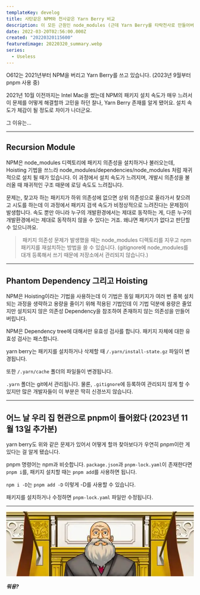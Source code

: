 ```yaml
---
templateKey: develog
title: 사탄같은 NPM와 천사같은 Yarn Berry 비교
description: 이 모든 근원인 node_modules (근데 Yarn Berry를 타락천사로 만들어버리는 Pnpm을 곁들인)
date: 2022-03-20T02:56:00.000Z
created: "20220320115600"
featuredimage: 20220320_summary.webp
series:
  - Useless
---
```

O612는 2021년부터 NPM을 버리고 Yarn Berry를 쓰고 있습니다. (2023년 9월부터 pnpm 사용 중)

2021년 10월 이전까지는 Intel Mac을 썼는데 NPM의 패키지 설치 속도가 매우 느려서 이 문제를 어떻게 해결할까 고민을 하던 찰나, Yarn Berry 존재를 알게 됐어요. 설치 속도가 체감이 될 정도로 차이가 나더군요.

그 이유는...

- - -

## Recursion Module

NPM은 node_modules 디렉토리에 패키지 의존성을 설치하거나 불러오는데, Hoisting 기법을 쓰느라 node_modules/dependencies/node_modules 처럼 재귀적으로 설치 될 때가 있습니다. 이 과정에서 설치 속도가 느려지며, 개발시 의존성을 불러올 때 재귀적인 구조 때문에 로딩 속도도 느려집니다.

문제는, 찾고자 하는 패키지가 하위 의존성에 없으면 상위 의존성으로 올라가서 찾으려고 시도를 하는데 이 과정에서 패키지 검색 속도가 비정상적으로 느려진다는 문제점이 발생합니다. 속도 뿐만 아니라 누구의 개발환경에서는 제대로 동작하는 게, 다른 누구의 개발환경에서는 제대로 동작하지 않을 수 있다는 거죠. 왜냐면 패키지가 없다고 판단할 수 있으니까요.

> ﻿ 패키지 의존성 문제가 발생했을 때는 node_modules 디렉토리를 지우고 npm 패키지를 재설치하는 방법을 쓸 수 있습니다. (gitignore에 node_modules를 대개 등록해서 쓰기 때문에 저장소에서 관리되지 않습니다.)

- - -

## Phantom Dependency 그리고 Hoisting

NPM은 Hoisting이라는 기법을 사용하는데 이 기법은 동일 패키지가 여러 번 중복 설치되는 과정을 생략하고 용량을 줄이기 위해 적용된 기법인데 이 기법 덕분에 용량은 줄었지만 설치되지 않은 의존성 Dependency을 참조하여 존재하지 않는 의존성을 만들어 버립니다.

NPM은 Dependency tree에 대해서만 유효성 검사를 합니다. 패키지 자체에 대한 유효성 검사는 패스합니다.

yarn berry는 패키지를 설치하거나 삭제할 때 `/.yarn/install-state.gz` 파일이 변경됩니다.

또한 `/.yarn/cache` 폴더의 파일들이 변경됩니다.

`.yarn` 폴더는 git에서 관리됩니다. 물론, `.gitignore`에 등록하여 관리되지 않게 할 수 있지만 많은 개발자들이 이 부분은 딱히 신경쓰지 않습니다.

- - -

## 어느 날 우리 집 현관으로 pnpm이 들어왔다 (2023년 11월 13일 추가분)

yarn berry도 위와 같은 문제가 있어서 어떻게 할까 찾아보다가 우연히 pnpm이란 게 있다는 걸 알게 됐습니다.

pnpm 명령어는 npm과 비슷합니다. `package.json`과 `pnpm-lock.yaml`이 존재한다면 `pnpm i`를, 패키지 설치할 때는 `pnpm add`를 사용하면 됩니다.

`npm i -D`는 `pnpm add -D` 이렇게 -D를 사용할 수 있습니다.

패키지를 설치하거나 수정하면 `pnpm-lock.yaml` 파일만 수정됩니다.

- - -

![](moyong.webp)

***뭐용?***